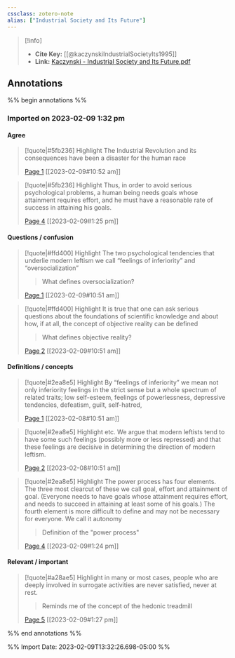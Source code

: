 ```yaml
---
cssclass: zotero-note
alias: ["Industrial Society and Its Future"]
---
```


> [!info]
> - **Cite Key:** [[@kaczynskiIndustrialSocietyIts1995]]
> - **Link:** [Kaczynski - Industrial Society and Its Future.pdf](file://C:\Users\willc\Zotero\storage\VTUWKHPM\Kaczynski%20-%20Industrial%20Society%20and%20Its%20Future.pdf)

## Annotations
%% begin annotations %%
### Imported on 2023-02-09 1:32 pm

#### Agree

> [!quote|#5fb236] Highlight
> The Industrial Revolution and its consequences have been a disaster for the human race
>
> [Page 1](zotero://open-pdf/library/items/VTUWKHPM?page=1) [[2023-02-09#10:52 am]]

> [!quote|#5fb236] Highlight
> Thus, in order to avoid serious psychological problems, a human being needs goals whose attainment requires effort, and he must have a reasonable rate of success in attaining his goals.
>
> [Page 4](zotero://open-pdf/library/items/VTUWKHPM?page=4) [[2023-02-09#1:25 pm]]

#### Questions / confusion

> [!quote|#ffd400] Highlight
> The two psychological tendencies that underlie modern leftism we call “feelings of inferiority” and “oversocialization”
>
>> What defines oversocialization?
>
> [Page 1](zotero://open-pdf/library/items/VTUWKHPM?page=1) [[2023-02-09#10:51 am]]

> [!quote|#ffd400] Highlight
> It is true that one can ask serious questions about the foundations of scientific knowledge and about how, if at all, the concept of objective reality can be defined
>
>> What defines objective reality?
>
> [Page 2](zotero://open-pdf/library/items/VTUWKHPM?page=2) [[2023-02-09#10:51 am]]

#### Definitions / concepts

> [!quote|#2ea8e5] Highlight
> By “feelings of inferiority” we mean not only inferiority feelings in the strict sense but a whole spectrum of related traits; low self-esteem, feelings of powerlessness, depressive tendencies, defeatism, guilt, self-hatred,
>
> [Page 1](zotero://open-pdf/library/items/VTUWKHPM?page=1) [[2023-02-08#10:51 am]]

> [!quote|#2ea8e5] Highlight
> etc. We argue that modern leftists tend to have some such feelings (possibly more or less repressed) and that these feelings are decisive in determining the direction of modern leftism.
>
> [Page 2](zotero://open-pdf/library/items/VTUWKHPM?page=2) [[2023-02-08#10:51 am]]

> [!quote|#2ea8e5] Highlight
> The power process has four elements. The three most clearcut of these we call goal, effort and attainment of goal. (Everyone needs to have goals whose attainment requires effort, and needs to succeed in attaining at least some of his goals.) The fourth element is more difficult to define and may not be necessary for everyone. We call it autonomy
>
>> Definition of the "power process"
>
> [Page 4](zotero://open-pdf/library/items/VTUWKHPM?page=4) [[2023-02-09#1:24 pm]]

#### Relevant / important

> [!quote|#a28ae5] Highlight
> in many or most cases, people who are deeply involved in surrogate activities are never satisfied, never at rest.
>
>> Reminds me of the concept of the hedonic treadmill
>
> [Page 5](zotero://open-pdf/library/items/VTUWKHPM?page=5) [[2023-02-09#1:27 pm]]


%% end annotations %%

%% Import Date: 2023-02-09T13:32:26.698-05:00 %%
